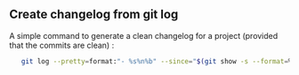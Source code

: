 
## Create changelog from git log

A simple command to generate a clean changelog for a project (provided that the
  commits are clean) :

  ```bash
     git log --pretty=format:"- %s%n%b" --since="$(git show -s --format=%ad `git rev-list --tags --max-count=1`)"
  ```
